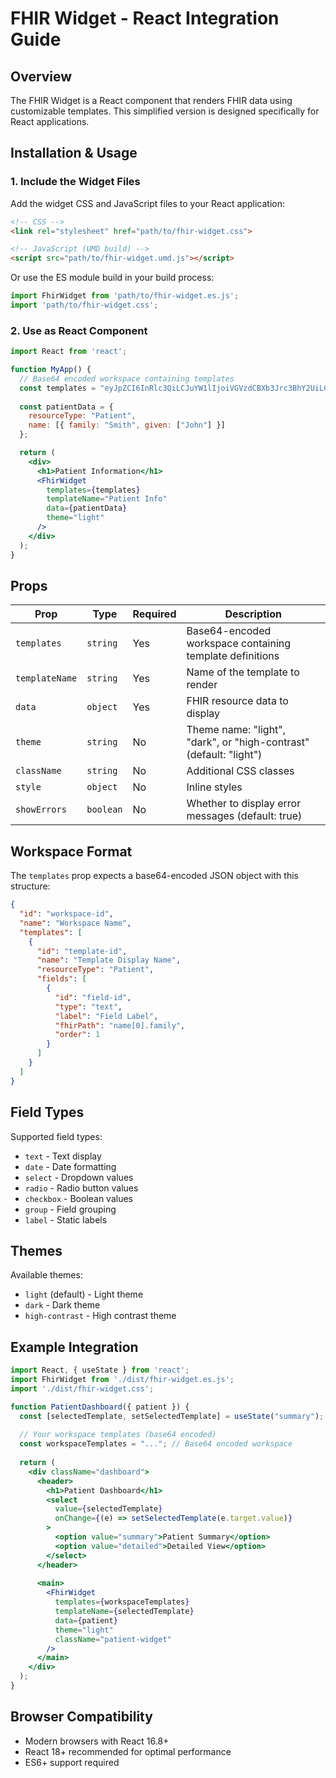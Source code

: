 # FHIR Widget - React Integration Guide

## Overview

The FHIR Widget is a React component that renders FHIR data using customizable templates. This simplified version is designed specifically for React applications.

## Installation & Usage

### 1. Include the Widget Files

Add the widget CSS and JavaScript files to your React application:

```html
<!-- CSS -->
<link rel="stylesheet" href="path/to/fhir-widget.css">

<!-- JavaScript (UMD build) -->
<script src="path/to/fhir-widget.umd.js"></script>
```

Or use the ES module build in your build process:

```javascript
import FhirWidget from 'path/to/fhir-widget.es.js';
import 'path/to/fhir-widget.css';
```

### 2. Use as React Component

```jsx
import React from 'react';

function MyApp() {
  // Base64 encoded workspace containing templates
  const templates = "eyJpZCI6InRlc3QiLCJuYW1lIjoiVGVzdCBXb3Jrc3BhY2UiLCJ0ZW1wbGF0ZXMiOlt7ImlkIjoicGF0aWVudCIsIm5hbWUiOiJQYXRpZW50IEluZm8iLCJyZXNvdXJjZVR5cGUiOiJQYXRpZW50IiwiZmllbGRzIjpbeyJpZCI6Im5hbWUiLCJ0eXBlIjoidGV4dCIsImxhYmVsIjoiTmFtZSIsImZoaXJQYXRoIjoibmFtZVswXS5mYW1pbHkiLCJvcmRlciI6MX1dfV19";
  
  const patientData = {
    resourceType: "Patient",
    name: [{ family: "Smith", given: ["John"] }]
  };

  return (
    <div>
      <h1>Patient Information</h1>
      <FhirWidget 
        templates={templates}
        templateName="Patient Info"
        data={patientData}
        theme="light"
      />
    </div>
  );
}
```

## Props

| Prop | Type | Required | Description |
|------|------|----------|-------------|
| `templates` | `string` | Yes | Base64-encoded workspace containing template definitions |
| `templateName` | `string` | Yes | Name of the template to render |
| `data` | `object` | Yes | FHIR resource data to display |
| `theme` | `string` | No | Theme name: "light", "dark", or "high-contrast" (default: "light") |
| `className` | `string` | No | Additional CSS classes |
| `style` | `object` | No | Inline styles |
| `showErrors` | `boolean` | No | Whether to display error messages (default: true) |

## Workspace Format

The `templates` prop expects a base64-encoded JSON object with this structure:

```json
{
  "id": "workspace-id",
  "name": "Workspace Name",
  "templates": [
    {
      "id": "template-id",
      "name": "Template Display Name", 
      "resourceType": "Patient",
      "fields": [
        {
          "id": "field-id",
          "type": "text",
          "label": "Field Label",
          "fhirPath": "name[0].family",
          "order": 1
        }
      ]
    }
  ]
}
```

## Field Types

Supported field types:
- `text` - Text display
- `date` - Date formatting
- `select` - Dropdown values
- `radio` - Radio button values  
- `checkbox` - Boolean values
- `group` - Field grouping
- `label` - Static labels

## Themes

Available themes:
- `light` (default) - Light theme
- `dark` - Dark theme  
- `high-contrast` - High contrast theme

## Example Integration

```jsx
import React, { useState } from 'react';
import FhirWidget from './dist/fhir-widget.es.js';
import './dist/fhir-widget.css';

function PatientDashboard({ patient }) {
  const [selectedTemplate, setSelectedTemplate] = useState("summary");
  
  // Your workspace templates (base64 encoded)
  const workspaceTemplates = "..."; // Base64 encoded workspace
  
  return (
    <div className="dashboard">
      <header>
        <h1>Patient Dashboard</h1>
        <select 
          value={selectedTemplate} 
          onChange={(e) => setSelectedTemplate(e.target.value)}
        >
          <option value="summary">Patient Summary</option>
          <option value="detailed">Detailed View</option>
        </select>
      </header>
      
      <main>
        <FhirWidget
          templates={workspaceTemplates}
          templateName={selectedTemplate}
          data={patient}
          theme="light"
          className="patient-widget"
        />
      </main>
    </div>
  );
}
```

## Browser Compatibility

- Modern browsers with React 16.8+
- React 18+ recommended for optimal performance
- ES6+ support required